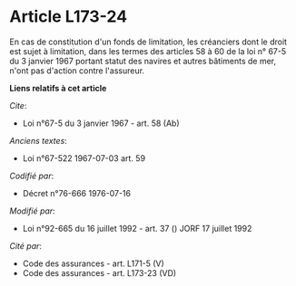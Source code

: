 # Article L173-24

En cas de constitution d'un fonds de limitation, les créanciers dont le droit est sujet à limitation, dans les termes des
articles 58 à 60 de la loi n° 67-5 du 3 janvier 1967 portant statut des navires et autres bâtiments de mer, n'ont pas
d'action contre l'assureur.

**Liens relatifs à cet article**

_Cite_:

  - Loi n°67-5 du 3 janvier 1967 - art. 58 (Ab)

_Anciens textes_:

  - Loi n°67-522 1967-07-03 art. 59

_Codifié par_:

  - Décret n°76-666 1976-07-16

_Modifié par_:

  - Loi n°92-665 du 16 juillet 1992 - art. 37 () JORF 17 juillet 1992

_Cité par_:

  - Code des assurances - art. L171-5 (V)
  - Code des assurances - art. L173-23 (VD)
